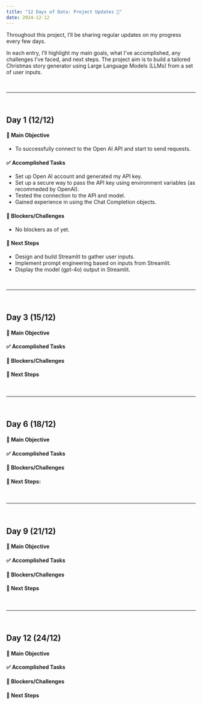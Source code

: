 ```yaml
---
title: "12 Days of Data: Project Updates 📓"
date: 2024-12-12
---
```


Throughout this project, I’ll be sharing regular updates on my progress every few days. 

In each entry, I’ll highlight my main goals, what I’ve accomplished, any challenges I’ve faced, and next steps. The project aim is to build a tailored Christmas story generator using Large Language Models (LLMs) from a set of user inputs.

<br>

----

<br>

## Day 1 (12/12)

#### **🎯 Main Objective**

- To successfully connect to the Open AI API and start to send requests.

#### **✅ Accomplished Tasks**

- Set up Open AI account and generated my API key.
- Set up a secure way to pass the API key using environment variables (as recommeded by OpenAI).
- Tested the connection to the API and model.
- Gained experience in using the Chat Completion objects.

#### **🛑 Blockers/Challenges**

- No blockers as of yet.

#### **👣 Next Steps** 

- Design and build Streamlit to gather user inputs.
- Implement prompt engineering based on inputs from Streamlit.
- Display the model (gpt-4o) output in Streamlit.

<br>

----

<br>

## Day 3 (15/12)

#### **🎯 Main Objective**

#### **✅ Accomplished Tasks**

#### **🛑 Blockers/Challenges**

#### **👣 Next Steps** 

<br>

----

<br>

## Day 6 (18/12)

#### **🎯 Main Objective**

#### **✅ Accomplished Tasks**

#### **🛑 Blockers/Challenges**

#### **👣 Next Steps:** 

<br>

----

<br>

## Day 9 (21/12)

#### **🎯 Main Objective**

#### **✅ Accomplished Tasks**

#### **🛑 Blockers/Challenges**

#### **👣 Next Steps** 

<br>

----

<br>

## Day 12 (24/12)

#### **🎯 Main Objective**

#### **✅ Accomplished Tasks**

#### **🛑 Blockers/Challenges**

#### **👣 Next Steps** 
